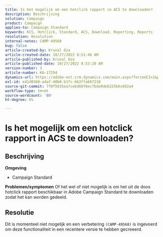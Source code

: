 ```yaml
---
title: Is het mogelijk om een hotclick rapport in ACS te downloaden?
description: Beschrijving
solution: Campaign
product: Campaign
applies-to: Campaign Standard
keywords: KCS, Hotclick, Standard, ACS, Download, Reporting, Reports
resolution: Resolution
internal-notes: CAMP-49568
bug: false
article-created-by: Krunal Oza
article-created-date: 10/27/2022 8:51:46 AM
article-published-by: Krunal Oza
article-published-date: 10/27/2022 8:53:20 AM
version-number: 3
article-number: KA-17294
dynamics-url: https://adobe-ent.crm.dynamics.com/main.aspx?forceUCI=1&pagetype=entityrecord&etn=knowledgearticle&id=0ecd9090-d455-ed11-bba2-6045bd006c82
exl-id: e41d8368-a4af-48b0-b1fc-6b2ffa667218
source-git-commit: 7f0f5035ea7cebd60f6ec7bda9de6225b6c602a4
workflow-type: tm+mt
source-wordcount: '80'
ht-degree: 6%

---
```


# Is het mogelijk om een hotclick rapport in ACS te downloaden?

## Beschrijving

<b>Omgeving</b>
- Campaign Standard



<b>Problemen/symptomen</b>
Of het wel of niet mogelijk is om het uit de doos hotclick rapport beschikbaar in Adobe Campaign Standard te downloaden zodat het kan worden gedeeld.


## Resolutie


Dit is momenteel niet mogelijk en een verbetering `(CAMP-49568)` is ingevoerd om deze functionaliteit in een recentere versie te hebben gecreeerd.
